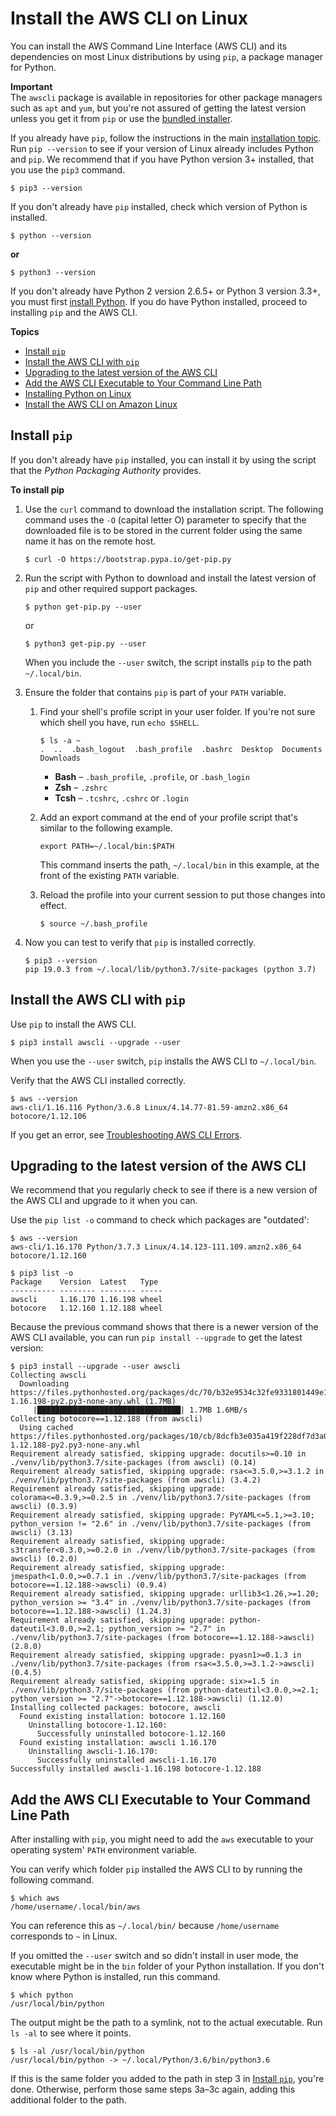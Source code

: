 # Install the AWS CLI on Linux<a name="install-linux"></a>

You can install the AWS Command Line Interface \(AWS CLI\) and its dependencies on most Linux distributions by using `pip`, a package manager for Python\.

**Important**  
The `awscli` package is available in repositories for other package managers such as `apt` and `yum`, but you're not assured of getting the latest version unless you get it from `pip` or use the [bundled installer](install-bundle.md)\.

If you already have `pip`, follow the instructions in the main [installation topic](cli-chap-install.md)\. Run `pip --version` to see if your version of Linux already includes Python and `pip`\. We recommend that if you have Python version 3\+ installed, that you use the `pip3` command\.

```
$ pip3 --version
```

If you don't already have `pip` installed, check which version of Python is installed\.

```
$ python --version
```

**or**

```
$ python3 --version
```

If you don't already have Python 2 version 2\.6\.5\+ or Python 3 version 3\.3\+, you must first [install Python](install-linux-python.md)\. If you do have Python installed, proceed to installing `pip` and the AWS CLI\.

**Topics**
+ [Install `pip`](#install-linux-pip)
+ [Install the AWS CLI with `pip`](#install-linux-awscli)
+ [Upgrading to the latest version of the AWS CLI](#install-linux-awscli-upgrade)
+ [Add the AWS CLI Executable to Your Command Line Path](#install-linux-path)
+ [Installing Python on Linux](install-linux-python.md)
+ [Install the AWS CLI on Amazon Linux](install-linux-al2017.md)

## Install `pip`<a name="install-linux-pip"></a>

If you don't already have `pip` installed, you can install it by using the script that the *Python Packaging Authority* provides\.

**To install pip**

1. Use the `curl` command to download the installation script\. The following command uses the `-O` \(capital letter O\) parameter to specify that the downloaded file is to be stored in the current folder using the same name it has on the remote host\.

   ```
   $ curl -O https://bootstrap.pypa.io/get-pip.py
   ```

1. Run the script with Python to download and install the latest version of `pip` and other required support packages\.

   ```
   $ python get-pip.py --user
   ```

   or

   ```
   $ python3 get-pip.py --user
   ```

   When you include the `--user` switch, the script installs `pip` to the path `~/.local/bin`\.

1. Ensure the folder that contains `pip` is part of your `PATH` variable\.

   1. Find your shell's profile script in your user folder\. If you're not sure which shell you have, run `echo $SHELL`\.

      ```
      $ ls -a ~
      .  ..  .bash_logout  .bash_profile  .bashrc  Desktop  Documents  Downloads
      ```
      + **Bash** – `.bash_profile`, `.profile`, or `.bash_login`
      + **Zsh** – `.zshrc`
      + **Tcsh** – `.tcshrc`, `.cshrc` or `.login`

   1. Add an export command at the end of your profile script that's similar to the following example\.

      ```
      export PATH=~/.local/bin:$PATH
      ```

      This command inserts the path, `~/.local/bin` in this example, at the front of the existing `PATH` variable\.

   1. Reload the profile into your current session to put those changes into effect\.

      ```
      $ source ~/.bash_profile
      ```

1. Now you can test to verify that `pip` is installed correctly\.

   ```
   $ pip3 --version
   pip 19.0.3 from ~/.local/lib/python3.7/site-packages (python 3.7)
   ```

## Install the AWS CLI with `pip`<a name="install-linux-awscli"></a>

Use `pip` to install the AWS CLI\.

```
$ pip3 install awscli --upgrade --user
```

When you use the `--user` switch, `pip` installs the AWS CLI to `~/.local/bin`\. 

Verify that the AWS CLI installed correctly\.

```
$ aws --version
aws-cli/1.16.116 Python/3.6.8 Linux/4.14.77-81.59-amzn2.x86_64 botocore/1.12.106
```

If you get an error, see [Troubleshooting AWS CLI Errors](cli-chap-troubleshooting.md)\.

## Upgrading to the latest version of the AWS CLI<a name="install-linux-awscli-upgrade"></a>

We recommend that you regularly check to see if there is a new version of the AWS CLI and upgrade to it when you can\.

Use the `pip list -o` command to check which packages are "outdated':

```
$ aws --version
aws-cli/1.16.170 Python/3.7.3 Linux/4.14.123-111.109.amzn2.x86_64 botocore/1.12.160

$ pip3 list -o
Package    Version  Latest   Type 
---------- -------- -------- -----
awscli     1.16.170 1.16.198 wheel
botocore   1.12.160 1.12.188 wheel
```

Because the previous command shows that there is a newer version of the AWS CLI available, you can run `pip install --upgrade` to get the latest version:

```
$ pip3 install --upgrade --user awscli
Collecting awscli
  Downloading https://files.pythonhosted.org/packages/dc/70/b32e9534c32fe9331801449e1f7eacba6a1992c2e4af9c82ac9116661d3b/awscli-1.16.198-py2.py3-none-any.whl (1.7MB)
     |████████████████████████████████| 1.7MB 1.6MB/s 
Collecting botocore==1.12.188 (from awscli)
  Using cached https://files.pythonhosted.org/packages/10/cb/8dcfb3e035a419f228df7d3a0eea5d52b528bde7ca162f62f3096a930472/botocore-1.12.188-py2.py3-none-any.whl
Requirement already satisfied, skipping upgrade: docutils>=0.10 in ./venv/lib/python3.7/site-packages (from awscli) (0.14)
Requirement already satisfied, skipping upgrade: rsa<=3.5.0,>=3.1.2 in ./venv/lib/python3.7/site-packages (from awscli) (3.4.2)
Requirement already satisfied, skipping upgrade: colorama<=0.3.9,>=0.2.5 in ./venv/lib/python3.7/site-packages (from awscli) (0.3.9)
Requirement already satisfied, skipping upgrade: PyYAML<=5.1,>=3.10; python_version != "2.6" in ./venv/lib/python3.7/site-packages (from awscli) (3.13)
Requirement already satisfied, skipping upgrade: s3transfer<0.3.0,>=0.2.0 in ./venv/lib/python3.7/site-packages (from awscli) (0.2.0)
Requirement already satisfied, skipping upgrade: jmespath<1.0.0,>=0.7.1 in ./venv/lib/python3.7/site-packages (from botocore==1.12.188->awscli) (0.9.4)
Requirement already satisfied, skipping upgrade: urllib3<1.26,>=1.20; python_version >= "3.4" in ./venv/lib/python3.7/site-packages (from botocore==1.12.188->awscli) (1.24.3)
Requirement already satisfied, skipping upgrade: python-dateutil<3.0.0,>=2.1; python_version >= "2.7" in ./venv/lib/python3.7/site-packages (from botocore==1.12.188->awscli) (2.8.0)
Requirement already satisfied, skipping upgrade: pyasn1>=0.1.3 in ./venv/lib/python3.7/site-packages (from rsa<=3.5.0,>=3.1.2->awscli) (0.4.5)
Requirement already satisfied, skipping upgrade: six>=1.5 in ./venv/lib/python3.7/site-packages (from python-dateutil<3.0.0,>=2.1; python_version >= "2.7"->botocore==1.12.188->awscli) (1.12.0)
Installing collected packages: botocore, awscli
  Found existing installation: botocore 1.12.160
    Uninstalling botocore-1.12.160:
      Successfully uninstalled botocore-1.12.160
  Found existing installation: awscli 1.16.170
    Uninstalling awscli-1.16.170:
      Successfully uninstalled awscli-1.16.170
Successfully installed awscli-1.16.198 botocore-1.12.188
```

## Add the AWS CLI Executable to Your Command Line Path<a name="install-linux-path"></a>

After installing with `pip`, you might need to add the `aws` executable to your operating system' `PATH` environment variable\.

You can verify which folder `pip` installed the AWS CLI to by running the following command\.

```
$ which aws
/home/username/.local/bin/aws
```

You can reference this as `~/.local/bin/` because `/home/username` corresponds to `~` in Linux\.

If you omitted the `--user` switch and so didn't install in user mode, the executable might be in the `bin` folder of your Python installation\. If you don't know where Python is installed, run this command\.

```
$ which python
/usr/local/bin/python
```

The output might be the path to a symlink, not to the actual executable\. Run `ls -al` to see where it points\.

```
$ ls -al /usr/local/bin/python
/usr/local/bin/python -> ~/.local/Python/3.6/bin/python3.6
```

If this is the same folder you added to the path in step 3 in [Install `pip`](#install-linux-pip), you're done\. Otherwise, perform those same steps 3a–3c again, adding this additional folder to the path\.